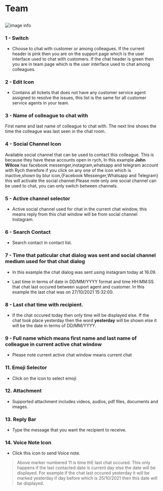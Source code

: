 # Team

##

![image info](../../static/img/chats_img/team.jpg)

### 1 - Switch

+ Choose to chat with customer or among colleagues. If the current header is pink then you are on the support page which is the user interface used to chat with customers. If the chat header is green then you are in team page which is the user interface used to chat among colleagues.

### 2 - Edit Icon

+ Contains all tickets that does not have any customer service agent assigned to resolve the issues, this list is the same for all customer service agents in your team.

### 3 - Name of colleague to chat with

First name and last name of colleague to chat with.
The next line shows the time the colleague was last seen in the chat room.

### 4 - Social Channel Icon

Available social channel that can be used to contact this colleague.
This is because they have these accounts open in rych, In this example **John Wilcox**
has facebook messenger,instagram,whatsapp and telegram account with Rych therefore if you click on any one of the icon which is inactive,shown by blur icon,{Facebook Messenger,Whatsapp and Telegram} this will activate the social channel.Please note only one social channel can be used to chat, you can only switch between channels.

### 5 - Active channel selector

+ Active social channel used for chat in the current chat window, this means reply from this chat window will be from social channel Instagram.

### 6 - Search Contact

+ Search contact in contact list.

### 7 - Time that paticular chat dialog was sent and social channel medium used for that chat dialog

+ In this example the chat dialog was sent using instagram today at 16.09.

+ Last time in terms of date in DD/MM/YYYY format and time HH:MM:SS that chat last occured    between suport agent and customer.
In this example the last chat was on 27/10/2021 15:32:00.

### 8 - Last chat time with recipient.

+ If the chat occured today then only time will be displayed else. If the chat took place yesterday then the word **yesterday** will be shown else it will be the date in terms of DD/MM/YYYY.

### 9 - Full name which means first name and last name of colleague in current active chat window

+ Please note current active chat window means current chat

### 11. Emoji Selector

+ Click on the icon to select emoji

### 12. Attachment

+ Supported attachment includes videos, audios, pdf files, documents and images.

### 13. Reply Bar

+ Type the message that you want the recipient to receive.

### 14. Voice Note Icon

+ Click this icon to send Voice note.

> Above marker numbered 11 is time thE last chat occured. This only happens if the last contacted date is current day else the date will be displayed. For example if the chat last occured yesterday it will be marked yesterday if day before which is 25/10/2021 then this date will be displayed.
